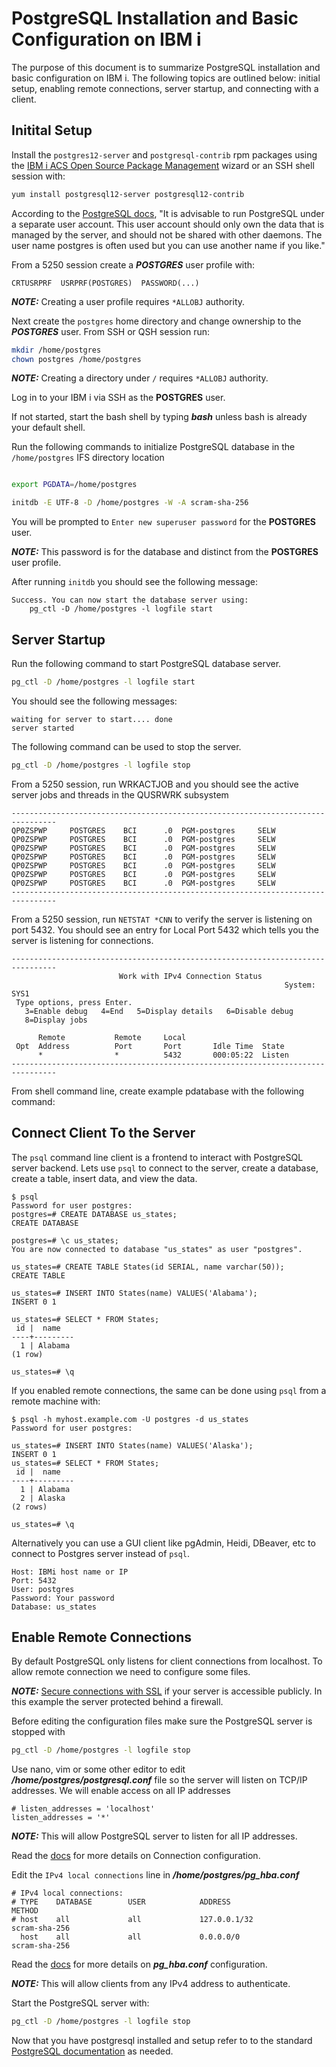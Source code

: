# PostgreSQL Installation and Basic Configuration on IBM i

The purpose of this document is to summarize PostgreSQL installation and basic
configuration on IBM i. The following topics are outlined below: initial setup,
enabling remote connections, server startup, and connecting with a client.

## Initital Setup

Install the `postgres12-server` and `postgresql-contrib` rpm packages using the
[IBM i ACS Open Source Package Management](https://www.ibm.com/support/pages/node/706903)
wizard or an SSH shell session with:

```bash
yum install postgresql12-server postgresql12-contrib
```

According to the [PostgreSQL docs](https://www.postgresql.org/docs/12/postgres-user.html),
"It is advisable to run PostgreSQL under a separate user account. This user
account should only own the data that is managed by the server, and should not
be shared with other daemons. The user name postgres is often used but you can
use another name if you like."

From a 5250 session create a ***POSTGRES*** user profile with:

```text
CRTUSRPRF  USRPRF(POSTGRES)  PASSWORD(...)
```

***NOTE:*** Creating a user profile requires `*ALLOBJ` authority.

Next create the `postgres` home directory and change ownership to the
***POSTGRES*** user. From SSH or QSH session run:

```sh
mkdir /home/postgres
chown postgres /home/postgres
```

***NOTE:*** Creating a directory under `/` requires `*ALLOBJ` authority.

Log in to your IBM i via SSH as the **POSTGRES** user.

If not started, start the bash shell by typing ***bash*** unless bash is already
your default shell.

Run the following commands to initialize PostgreSQL database in the
`/home/postgres` IFS directory location

```bash

export PGDATA=/home/postgres

initdb -E UTF-8 -D /home/postgres -W -A scram-sha-256
```

You will be prompted to `Enter new superuser password` for the **POSTGRES**
user.

***NOTE:*** This password is for the database and distinct from the **POSTGRES**
user profile.

After running `initdb` you should see the following message:

```text
Success. You can now start the database server using:
    pg_ctl -D /home/postgres -l logfile start
```

## Server Startup

Run the following command to start PostgreSQL database server.

```bash
pg_ctl -D /home/postgres -l logfile start
```

You should see the following messages:

```text
waiting for server to start.... done
server started
```

The following command can be used to stop the server.

```bash
pg_ctl -D /home/postgres -l logfile stop
```

From a 5250 session, run WRKACTJOB and you should see the active server
jobs and threads in the QUSRWRK subsystem

```text
--------------------------------------------------------------------------------
QP0ZSPWP     POSTGRES    BCI      .0  PGM-postgres     SELW
QP0ZSPWP     POSTGRES    BCI      .0  PGM-postgres     SELW
QP0ZSPWP     POSTGRES    BCI      .0  PGM-postgres     SELW
QP0ZSPWP     POSTGRES    BCI      .0  PGM-postgres     SELW
QP0ZSPWP     POSTGRES    BCI      .0  PGM-postgres     SELW
QP0ZSPWP     POSTGRES    BCI      .0  PGM-postgres     SELW
QP0ZSPWP     POSTGRES    BCI      .0  PGM-postgres     SELW
--------------------------------------------------------------------------------
```

From a 5250 session, run `NETSTAT *CNN` to verify the server is listening on
port 5432. You should see an entry for Local Port 5432 which tells you the
server is listening for connections.

```text
--------------------------------------------------------------------------------
                        Work with IPv4 Connection Status                   
                                                             System:   SYS1
 Type options, press Enter.                                                
   3=Enable debug   4=End   5=Display details   6=Disable debug            
   8=Display jobs                                                          
                                                                           
      Remote           Remote     Local                                    
 Opt  Address          Port       Port       Idle Time  State              
      *                *          5432       000:05:22  Listen             
--------------------------------------------------------------------------------
```

From shell command line, create example pdatabase with the following command:

## Connect Client To the Server

The `psql` command line client is a frontend to interact with PostgreSQL server
backend. Lets use `psql` to connect to the server, create a database, create a
table, insert data, and view the data.

```text
$ psql
Password for user postgres:
postgres=# CREATE DATABASE us_states;
CREATE DATABASE

postgres=# \c us_states;
You are now connected to database "us_states" as user "postgres".

us_states=# CREATE TABLE States(id SERIAL, name varchar(50));
CREATE TABLE

us_states=# INSERT INTO States(name) VALUES('Alabama');
INSERT 0 1

us_states=# SELECT * FROM States;
 id |  name
----+---------
  1 | Alabama
(1 row)

us_states=# \q
```

If you enabled remote connections, the same can be done using `psql` from a
remote machine with:

```text
$ psql -h myhost.example.com -U postgres -d us_states
Password for user postgres:

us_states=# INSERT INTO States(name) VALUES('Alaska');
INSERT 0 1
us_states=# SELECT * FROM States;
 id |  name
----+---------
  1 | Alabama
  2 | Alaska
(2 rows)

us_states=# \q
```

Alternatively you can use a GUI client like pgAdmin, Heidi, DBeaver, etc to
connect to Postgres server instead of `psql`.

```text
Host: IBMi host name or IP
Port: 5432
User: postgres
Password: Your password
Database: us_states
```

## Enable Remote Connections

By default PostgreSQL only listens for client connections from localhost.
To allow remote connection we need to configure some files.

***NOTE:*** [Secure connections with SSL](https://www.postgresql.org/docs/12/ssl-tcp.html#SSL-SETUP)
if your server is accessible publicly. In this example the server protected
behind a firewall.

Before editing the configuration files make sure the PostgreSQL server is
stopped with

```bash
pg_ctl -D /home/postgres -l logfile stop
```

Use nano, vim or some other editor to edit ***/home/postgres/postgresql.conf***
file so the server will listen on TCP/IP addresses. We will enable access on all
IP addresses

```text
# listen_addresses = 'localhost'
listen_addresses = '*'
```

***NOTE:*** This will allow PostgreSQL server to listen for all IP addresses.

Read the [docs](https://www.postgresql.org/docs/12/runtime-config-connection.html)
for more details on Connection configuration.

Edit the `IPv4 local connections` line in ***/home/postgres/pg_hba.conf***

```text
# IPv4 local connections:
# TYPE    DATABASE        USER            ADDRESS                 METHOD
# host    all             all             127.0.0.1/32            scram-sha-256
  host    all             all             0.0.0.0/0               scram-sha-256
```

Read the [docs](https://www.postgresql.org/docs/12/auth-pg-hba-conf.html) for
more details on ***pg_hba.conf*** configuration.

***NOTE:*** This will allow clients from any IPv4 address to authenticate.

Start the PostgreSQL server with:

```bash
pg_ctl -D /home/postgres -l logfile stop
```

Now that you have postgresql installed and setup refer to to the standard
[PostgreSQL documentation](https://www.postgresql.org/docs/) as needed.
